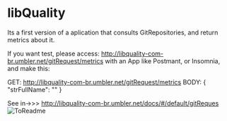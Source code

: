 # libQuality

Its a first version of a aplication that consults GitRepositories, and return metrics about it.

If you want test, please access: http://libquality-com-br.umbler.net/gitRequest/metrics with an App like Postmant, or Insomnia, and make this:


GET: http://libquality-com-br.umbler.net/gitRequest/metrics
BODY:
{
    "strFullName": ""
}

See in->>> http://libquality-com-br.umbler.net/docs/#/default/gitReques
![ToReadme](https://user-images.githubusercontent.com/45272564/100655870-3d94d200-3322-11eb-9378-120d122b8592.png)
